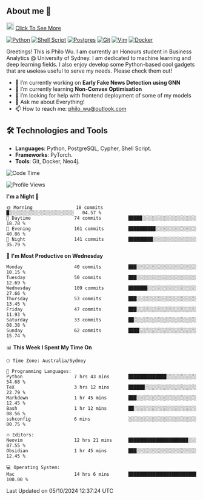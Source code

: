 ## About me 🤗

<a href="#"><img src="https://media.giphy.com/media/hvRJCLFzcasrR4ia7z/giphy.gif" width="20px" height="20px"></a> [Click To See More](https://codeboyphilo.github.io)

[![Python](https://img.shields.io/badge/python-3670A0?style=for-the-badge&logo=python&logoColor=ffdd54)](#)
[![Shell Script](https://img.shields.io/badge/shell_script-%23121011.svg?style=for-the-badge&logo=gnu-bash&logoColor=white)](#)
[![Postgres](https://img.shields.io/badge/postgres-%23316192.svg?style=for-the-badge&logo=postgresql&logoColor=white)](#)
[![Git](https://img.shields.io/badge/git-%23F05033.svg?style=for-the-badge&logo=git&logoColor=white)](#)
[![Vim](https://img.shields.io/badge/VIM-%2311AB00.svg?style=for-the-badge&logo=vim&logoColor=white)](#)
[![Docker](https://img.shields.io/badge/docker-%230db7ed.svg?style=for-the-badge&logo=docker&logoColor=white)](#)

Greetings! This is Philo Wu. I am currently an Honours student in Business Analytics \@ University of Sydney. I am dedicated to machine learning and deep learning fields. I also enjoy develop some Python-based cool gadgets that are ~~useless~~ useful to serve my needs. Please check them out!

- 🔭 I’m currently working on **Early Fake News Detection using GNN**
- 🌱 I’m currently learning **Non-Convex Optimisation**
- 🤔 I’m looking for help with frontend deployment of some of my models
- 💬 Ask me about Everything!
- 📫 How to reach me: philo_wu@outlook.com

## 🛠 Technologies and Tools
- **Languages**: Python, PostgreSQL, Cypher, Shell Script.
- **Frameworks**: PyTorch.
- **Tools**: Git, Docker, Neo4j.

<!--START_SECTION:waka-->
![Code Time](http://img.shields.io/badge/Code%20Time-509%20hrs%209%20mins-blue)

![Profile Views](http://img.shields.io/badge/Profile%20Views-0-blue)

**I'm a Night 🦉** 

```text
🌞 Morning                18 commits          █░░░░░░░░░░░░░░░░░░░░░░░░   04.57 % 
🌆 Daytime                74 commits          █████░░░░░░░░░░░░░░░░░░░░   18.78 % 
🌃 Evening                161 commits         ██████████░░░░░░░░░░░░░░░   40.86 % 
🌙 Night                  141 commits         █████████░░░░░░░░░░░░░░░░   35.79 % 
```
📅 **I'm Most Productive on Wednesday** 

```text
Monday                   40 commits          ███░░░░░░░░░░░░░░░░░░░░░░   10.15 % 
Tuesday                  50 commits          ███░░░░░░░░░░░░░░░░░░░░░░   12.69 % 
Wednesday                109 commits         ███████░░░░░░░░░░░░░░░░░░   27.66 % 
Thursday                 53 commits          ███░░░░░░░░░░░░░░░░░░░░░░   13.45 % 
Friday                   47 commits          ███░░░░░░░░░░░░░░░░░░░░░░   11.93 % 
Saturday                 33 commits          ██░░░░░░░░░░░░░░░░░░░░░░░   08.38 % 
Sunday                   62 commits          ████░░░░░░░░░░░░░░░░░░░░░   15.74 % 
```


📊 **This Week I Spent My Time On** 

```text
🕑︎ Time Zone: Australia/Sydney

💬 Programming Languages: 
Python                   7 hrs 43 mins       ██████████████░░░░░░░░░░░   54.68 % 
TeX                      3 hrs 12 mins       ██████░░░░░░░░░░░░░░░░░░░   22.79 % 
Markdown                 1 hr 45 mins        ███░░░░░░░░░░░░░░░░░░░░░░   12.45 % 
Bash                     1 hr 12 mins        ██░░░░░░░░░░░░░░░░░░░░░░░   08.56 % 
sshconfig                6 mins              ░░░░░░░░░░░░░░░░░░░░░░░░░   00.75 % 

🔥 Editors: 
Neovim                   12 hrs 21 mins      ██████████████████████░░░   87.55 % 
Obsidian                 1 hr 45 mins        ███░░░░░░░░░░░░░░░░░░░░░░   12.45 % 

💻 Operating System: 
Mac                      14 hrs 6 mins       █████████████████████████   100.00 % 
```


 Last Updated on 05/10/2024 12:37:24 UTC
<!--END_SECTION:waka-->
